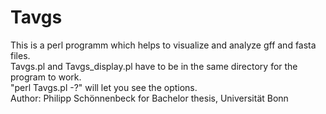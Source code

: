 # Tavgs
This is a perl programm which helps to visualize and analyze gff and fasta files.  
Tavgs.pl and Tavgs_display.pl have to be in the same directory for the program to work.  
"perl Tavgs.pl -?" will let you see the options.  
Author: Philipp Schönnenbeck for Bachelor thesis, Universität Bonn
